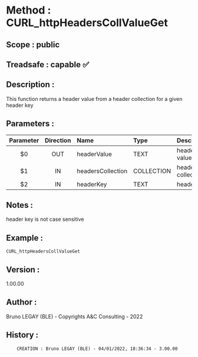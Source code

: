 ﻿# **Method :** CURL_httpHeadersCollValueGet
## **Scope :** public
## **Treadsafe :** capable ✅ 
## **Description :** 
This function returns a header value from a header collection for a given header key
## **Parameters :** 
| Parameter | Direction | Name | Type | Description | 
|:----:|:----:|:----|:----|:----| 
| $0 | OUT | headerValue | TEXT | header value | 
| $1 | IN | headersCollection | COLLECTION | headers collection | 
| $2 | IN | headerKey | TEXT | header key | 

## **Notes :** 
header key is not case sensitive
## **Example :** 
```
CURL_httpHeadersCollValueGet
```
## **Version :** 
1.00.00
## **Author :** 
Bruno LEGAY (BLE) - Copyrights A&C Consulting - 2022
## **History :** 
 
        CREATION : Bruno LEGAY (BLE) - 04/01/2022, 18:36:34 - 3.00.00
